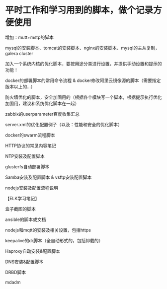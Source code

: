 # 平时工作和学习用到的脚本，做个记录方便使用

增加：mutt+mstp的脚本

mysql的安装脚本、tomcat的安装脚本、nginx的安装脚本、mysql的主从复制，galera cluster

加入一个系统内核的优化脚本，要按用途分类进行设置，并提供手动设置和提示的功能！

docker的部署脚本的常用命令流程 & docker修改阿里云镜像源的脚本（需要指定版本以上的...）

防火墙优化的脚本，安全加固用的（根据各个模块写一个脚本，根据提示执行优化加固用，建议和系统优化脚本在一起）

zabbix的userparameter百度收集汇总

server.xml的优化配置例子（以及：性能和安全的优化脚本）

docker的swarm流程脚本

HTTP协议的常见内容笔记

NTP安装及配置脚本

glusterfs自动部署脚本

Samba安装及配置脚本 & vsftp安装配置脚本

nodejs安装及配置流程说明

【ELK学习笔记】

盒子截图的脚本

ansible的脚本或文档

nodejs和mqtt的安装及相关设置，包括https

keepalive的dr脚本（全自动形式的，包括卸载的）

Haproxy自动安装&配置脚本

DNS安装&配置脚本

DRBD脚本

mdadm
